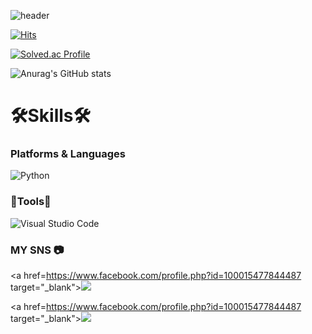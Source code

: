 ![header](https://capsule-render.vercel.app/api?type=Transparent&text=WELCOME)

[![Hits](https://hits.seeyoufarm.com/api/count/incr/badge.svg?url=https%3A%2F%2Fgithub.com%2Fbadapiri&count_bg=%23010101&title_bg=%237C7A7A&icon=&icon_color=%23E7E7E7&title=hits&edge_flat=false)](https://hits.seeyoufarm.com)

[![Solved.ac Profile](http://mazassumnida.wtf/api/v2/generate_badge?boj=badapiri1004)](https://solved.ac/badapiri1004/)

![Anurag's GitHub stats](https://github-readme-stats.vercel.app/api?username=badapiri&show_icons=true&theme=radical)

# 🛠Skills🛠
### Platforms & Languages
![Python](https://img.shields.io/badge/Python-3776AB.svg?&style=for-the-badge&logo=Python&logoColor=white)

### 🔧Tools🔨
![Visual Studio Code](https://img.shields.io/badge/Visual%20Studio%20Code-007ACC.svg?&style=for-the-badge&logo=Visual%20Studio%20Code&logoColor=white)

### MY SNS 📷
<a href=https://www.facebook.com/profile.php?id=100015477844487 target="_blank"><img src="https://img.shields.io/badge/badapiri-1877F2?style=flat-square&logo=Facebook&logoColor=white"/></a>

<a href=https://www.facebook.com/profile.php?id=100015477844487 target="_blank"><img src="https://img.shields.io/badge/badapiri-1877F2?style=flat-square&logo=Facebook&logoColor=white"/></a>

